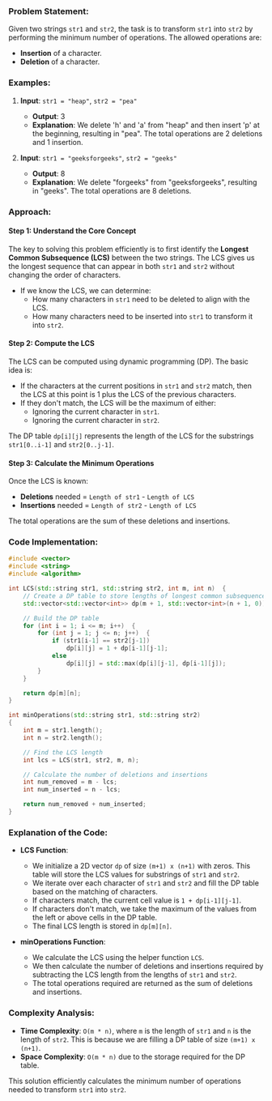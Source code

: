 
### Problem Statement:
Given two strings `str1` and `str2`, the task is to transform `str1` into `str2` by performing the minimum number of operations. The allowed operations are:
- **Insertion** of a character.
- **Deletion** of a character.

### Examples:
1. **Input**: `str1 = "heap"`, `str2 = "pea"`
   - **Output**: 3
   - **Explanation**: We delete 'h' and 'a' from "heap" and then insert 'p' at the beginning, resulting in "pea". The total operations are 2 deletions and 1 insertion.

2. **Input**: `str1 = "geeksforgeeks"`, `str2 = "geeks"`
   - **Output**: 8
   - **Explanation**: We delete "forgeeks" from "geeksforgeeks", resulting in "geeks". The total operations are 8 deletions.

### Approach:

#### Step 1: Understand the Core Concept
The key to solving this problem efficiently is to first identify the **Longest Common Subsequence (LCS)** between the two strings. The LCS gives us the longest sequence that can appear in both `str1` and `str2` without changing the order of characters.

- If we know the LCS, we can determine:
  - How many characters in `str1` need to be deleted to align with the LCS.
  - How many characters need to be inserted into `str1` to transform it into `str2`.

#### Step 2: Compute the LCS
The LCS can be computed using dynamic programming (DP). The basic idea is:
- If the characters at the current positions in `str1` and `str2` match, then the LCS at this point is 1 plus the LCS of the previous characters.
- If they don't match, the LCS will be the maximum of either:
  - Ignoring the current character in `str1`.
  - Ignoring the current character in `str2`.

The DP table `dp[i][j]` represents the length of the LCS for the substrings `str1[0..i-1]` and `str2[0..j-1]`.

#### Step 3: Calculate the Minimum Operations
Once the LCS is known:
- **Deletions** needed = `Length of str1` - `Length of LCS`
- **Insertions** needed = `Length of str2` - `Length of LCS`

The total operations are the sum of these deletions and insertions.

### Code Implementation:

```cpp
#include <vector>
#include <string>
#include <algorithm>

int LCS(std::string str1, std::string str2, int m, int n)  {
    // Create a DP table to store lengths of longest common subsequence
    std::vector<std::vector<int>> dp(m + 1, std::vector<int>(n + 1, 0));

    // Build the DP table
    for (int i = 1; i <= m; i++)  {
        for (int j = 1; j <= n; j++)  {
            if (str1[i-1] == str2[j-1])
                dp[i][j] = 1 + dp[i-1][j-1];
            else
                dp[i][j] = std::max(dp[i][j-1], dp[i-1][j]);
        }
    }

    return dp[m][n];
}

int minOperations(std::string str1, std::string str2) 
{ 
    int m = str1.length();
    int n = str2.length();

    // Find the LCS length
    int lcs = LCS(str1, str2, m, n);

    // Calculate the number of deletions and insertions
    int num_removed = m - lcs;
    int num_inserted = n - lcs;

    return num_removed + num_inserted;
} 
```

### Explanation of the Code:
- **LCS Function**:
  - We initialize a 2D vector `dp` of size `(m+1) x (n+1)` with zeros. This table will store the LCS values for substrings of `str1` and `str2`.
  - We iterate over each character of `str1` and `str2` and fill the DP table based on the matching of characters.
  - If characters match, the current cell value is `1 + dp[i-1][j-1]`.
  - If characters don't match, we take the maximum of the values from the left or above cells in the DP table.
  - The final LCS length is stored in `dp[m][n]`.

- **minOperations Function**:
  - We calculate the LCS using the helper function `LCS`.
  - We then calculate the number of deletions and insertions required by subtracting the LCS length from the lengths of `str1` and `str2`.
  - The total operations required are returned as the sum of deletions and insertions.

### Complexity Analysis:
- **Time Complexity**: `O(m * n)`, where `m` is the length of `str1` and `n` is the length of `str2`. This is because we are filling a DP table of size `(m+1) x (n+1)`.
- **Space Complexity**: `O(m * n)` due to the storage required for the DP table.

This solution efficiently calculates the minimum number of operations needed to transform `str1` into `str2`.
